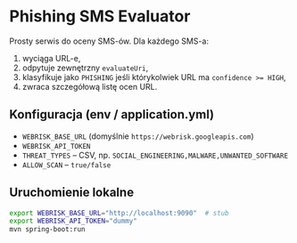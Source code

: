 # Phishing SMS Evaluator

Prosty serwis do oceny SMS-ów. Dla każdego SMS-a:
1) wyciąga URL-e,
2) odpytuje zewnętrzny `evaluateUri`,
3) klasyfikuje jako `PHISHING` jeśli którykolwiek URL ma `confidence >= HIGH`,
4) zwraca szczegółową listę ocen URL.

## Konfiguracja (env / application.yml)
- `WEBRISK_BASE_URL` (domyślnie `https://webrisk.googleapis.com`)
- `WEBRISK_API_TOKEN`
- `THREAT_TYPES` – CSV, np. `SOCIAL_ENGINEERING,MALWARE,UNWANTED_SOFTWARE`
- `ALLOW_SCAN` – `true/false`

## Uruchomienie lokalne
```bash
export WEBRISK_BASE_URL="http://localhost:9090"  # stub
export WEBRISK_API_TOKEN="dummy"
mvn spring-boot:run
